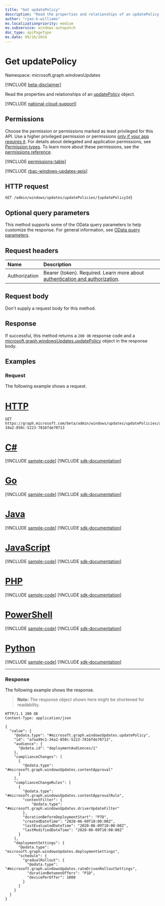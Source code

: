 ```yaml
---
title: "Get updatePolicy"
description: "Read the properties and relationships of an updatePolicy object."
author: "ryan-k-williams"
ms.localizationpriority: medium
ms.subservice: windows-autopatch
doc_type: apiPageType
ms.date: 09/16/2024
---
```


# Get updatePolicy
Namespace: microsoft.graph.windowsUpdates

[!INCLUDE [beta-disclaimer](../../includes/beta-disclaimer.md)]

Read the properties and relationships of an [updatePolicy](../resources/windowsupdates-updatepolicy.md) object.

[!INCLUDE [national-cloud-support](../../includes/global-us.md)]

## Permissions
Choose the permission or permissions marked as least privileged for this API. Use a higher privileged permission or permissions [only if your app requires it](/graph/permissions-overview#best-practices-for-using-microsoft-graph-permissions). For details about delegated and application permissions, see [Permission types](/graph/permissions-overview#permission-types). To learn more about these permissions, see the [permissions reference](/graph/permissions-reference).

<!-- { "blockType": "permissions", "name": "windowsupdates_updatepolicy_get" } -->
[!INCLUDE [permissions-table](../includes/permissions/windowsupdates-updatepolicy-get-permissions.md)]

[!INCLUDE [rbac-windows-updates-apis](../includes/rbac-for-apis/rbac-windows-updates-apis.md)]

## HTTP request

<!-- {
  "blockType": "ignored"
}
-->
```http
GET /admin/windows/updates/updatePolicies/{updatePolicyId}
```

## Optional query parameters
This method supports some of the OData query parameters to help customize the response. For general information, see [OData query parameters](/graph/query-parameters).

## Request headers
|Name|Description|
|:---|:---|
|Authorization|Bearer {token}. Required. Learn more about [authentication and authorization](/graph/auth/auth-concepts).|

## Request body
Don't supply a request body for this method.

## Response

If successful, this method returns a `200 OK` response code and a [microsoft.graph.windowsUpdates.updatePolicy](../resources/windowsupdates-updatepolicy.md) object in the response body.

## Examples

### Request
The following example shows a request.
# [HTTP](#tab/http)
<!-- {
  "blockType": "request",
  "name": "get_updatepolicy"
}
-->
```http
GET https://graph.microsoft.com/beta/admin/windows/updates/updatePolicies/a7aa99c1-34a2-850c-5223-7816fde70713
```

# [C#](#tab/csharp)
[!INCLUDE [sample-code](../includes/snippets/csharp/get-updatepolicy-csharp-snippets.md)]
[!INCLUDE [sdk-documentation](../includes/snippets/snippets-sdk-documentation-link.md)]

# [Go](#tab/go)
[!INCLUDE [sample-code](../includes/snippets/go/get-updatepolicy-go-snippets.md)]
[!INCLUDE [sdk-documentation](../includes/snippets/snippets-sdk-documentation-link.md)]

# [Java](#tab/java)
[!INCLUDE [sample-code](../includes/snippets/java/get-updatepolicy-java-snippets.md)]
[!INCLUDE [sdk-documentation](../includes/snippets/snippets-sdk-documentation-link.md)]

# [JavaScript](#tab/javascript)
[!INCLUDE [sample-code](../includes/snippets/javascript/get-updatepolicy-javascript-snippets.md)]
[!INCLUDE [sdk-documentation](../includes/snippets/snippets-sdk-documentation-link.md)]

# [PHP](#tab/php)
[!INCLUDE [sample-code](../includes/snippets/php/get-updatepolicy-php-snippets.md)]
[!INCLUDE [sdk-documentation](../includes/snippets/snippets-sdk-documentation-link.md)]

# [PowerShell](#tab/powershell)
[!INCLUDE [sample-code](../includes/snippets/powershell/get-updatepolicy-powershell-snippets.md)]
[!INCLUDE [sdk-documentation](../includes/snippets/snippets-sdk-documentation-link.md)]

# [Python](#tab/python)
[!INCLUDE [sample-code](../includes/snippets/python/get-updatepolicy-python-snippets.md)]
[!INCLUDE [sdk-documentation](../includes/snippets/snippets-sdk-documentation-link.md)]

---

### Response
The following example shows the response.
>**Note:** The response object shown here might be shortened for readability.
<!-- {
  "blockType": "response",
  "truncated": true,
  "@odata.type": "microsoft.graph.windowsUpdates.updatePolicy"
}
-->
```http
HTTP/1.1 200 OK
Content-Type: application/json

{
  "value": {
    "@odata.type": "#microsoft.graph.windowsUpdates.updatePolicy",
    "id": "a7aa99c1-34a2-850c-5223-7816fde70713",
    "audience": {
      "@odata.id": "deploymentAudiences/1"
    },
    "complianceChanges": [
      {
        "@odata.type": "#microsoft.graph.windowsUpdates.contentApproval"
      }
    ],
    "complianceChangeRules": [
      {
        "@odata.type": "#microsoft.graph.windowsUpdates.contentApprovalRule",
        "contentFilter": {
            "@odata.type": "#microsoft.graph.windowsUpdates.driverUpdateFilter"
        },
        "durationBeforeDeploymentStart": "P7D",
        "createdDateTime": "2020-06-09T10:00:00Z",
        "lastEvaluatedDateTime": "2020-06-09T10:00:00Z",
        "lastModifiedDateTime": "2020-06-09T10:00:00Z"
      }
    ],
    "deploymentSettings": {
      "@odata.type": "microsoft.graph.windowsUpdates.deploymentSettings",
      "schedule": {
        "gradualRollout": {
          "@odata.type": "#microsoft.graph.windowsUpdates.rateDrivenRolloutSettings",
          "durationBetweenOffers": "P1D",
          "devicePerOffer": 1000
        }
      }
    }
  }
}
```

